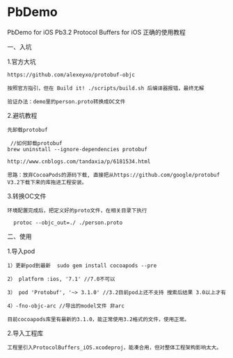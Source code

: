 # PbDemo
PbDemo for iOS
Pb3.2 Protocol Buffers for iOS 正确的使用教程

一、入坑

1.官方大坑

	https://github.com/alexeyxo/protobuf-objc

	按照官方指引，但在 Build it! ./scripts/build.sh 后编译器报错，最终无解

	验证办法：demo里的person.proto转换成OC文件

2.避坑教程

	先卸载protobuf

     //如何卸载protobuf
    brew uninstall --ignore-dependencies protobuf

	http://www.cnblogs.com/tandaxia/p/6181534.html

	思路：放弃CocoaPods的源码下载, 直接把从https://github.com/google/protobuf V3.2下载下来的库拖进工程安装。

3.转换OC文件

	环境配置完成后，把定义好的proto文件，在相关目录下执行

      protoc --objc_out=./ ./person.proto



二、使用


1.导入pod

	1）更新pod到最新  sudo gem install cocoapods --pre 

	2） platform :ios, '7.1' //7.0不可以

	3） pod 'Protobuf', '~> 3.1.0' //3.2目前pod上还不支持 搜索后结果 3.0以上才有

	4）-fno-objc-arc //导出的model文件 非arc

	目前cocoapods库里有最新的3.1.0，能正常使用3.2格式的文件，使用正常。

2.导入工程库

	工程里引入ProtocolBuffers_iOS.xcodeproj，能凑合用，但对整体工程架构影响太大。

